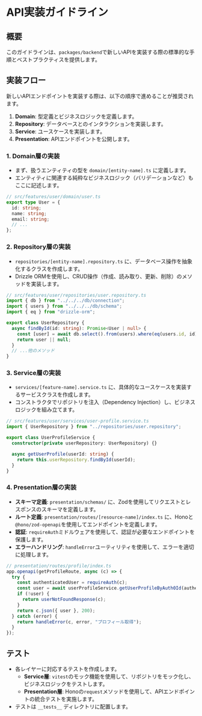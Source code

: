 # API実装ガイドライン

## 概要

このガイドラインは、`packages/backend`で新しいAPIを実装する際の標準的な手順とベストプラクティスを提供します。

## 実装フロー

新しいAPIエンドポイントを実装する際は、以下の順序で進めることが推奨されます。

1.  **Domain**: 型定義とビジネスロジックを定義します。
2.  **Repository**: データベースとのインタラクションを実装します。
3.  **Service**: ユースケースを実装します。
4.  **Presentation**: APIエンドポイントを公開します。

### 1. Domain層の実装

-   まず、扱うエンティティの型を `domain/[entity-name].ts` に定義します。
-   エンティティに関連する純粋なビジネスロジック（バリデーションなど）もここに記述します。

```typescript
// src/features/user/domain/user.ts
export type User = {
  id: string;
  name: string;
  email: string;
  // ...
};
```

### 2. Repository層の実装

-   `repositories/[entity-name].repository.ts` に、データベース操作を抽象化するクラスを作成します。
-   Drizzle ORMを使用し、CRUD操作（作成、読み取り、更新、削除）のメソッドを実装します。

```typescript
// src/features/user/repositories/user.repository.ts
import { db } from "../../../db/connection";
import { users } from "../../../db/schema";
import { eq } from "drizzle-orm";

export class UserRepository {
  async findById(id: string): Promise<User | null> {
    const [user] = await db.select().from(users).where(eq(users.id, id));
    return user || null;
  }
  // ...他のメソッド
}
```

### 3. Service層の実装

-   `services/[feature-name].service.ts` に、具体的なユースケースを実装するサービスクラスを作成します。
-   コンストラクタでリポジトリを注入（Dependency Injection）し、ビジネスロジックを組み立てます。

```typescript
// src/features/user/services/user-profile.service.ts
import { UserRepository } from "../repositories/user.repository";

export class UserProfileService {
  constructor(private userRepository: UserRepository) {}

  async getUserProfile(userId: string) {
    return this.userRepository.findById(userId);
  }
}
```

### 4. Presentation層の実装

-   **スキーマ定義**: `presentation/schemas/` に、Zodを使用してリクエストとレスポンスのスキーマを定義します。
-   **ルート定義**: `presentation/routes/[resource-name]/index.ts` に、Honoと`@hono/zod-openapi`を使用してエンドポイントを定義します。
-   **認証**: `requireAuth`ミドルウェアを使用して、認証が必要なエンドポイントを保護します。
-   **エラーハンドリング**: `handleError`ユーティリティを使用して、エラーを適切に処理します。

```typescript
// presentation/routes/profile/index.ts
app.openapi(getProfileRoute, async (c) => {
  try {
    const authenticatedUser = requireAuth(c);
    const user = await userProfileService.getUserProfileByAuth0Id(authenticatedUser.sub);
    if (!user) {
      return userNotFoundResponse(c);
    }
    return c.json({ user }, 200);
  } catch (error) {
    return handleError(c, error, "プロフィール取得");
  }
});
```

## テスト

-   各レイヤーに対応するテストを作成します。
    -   **Service層**: `vitest`のモック機能を使用して、リポジトリをモック化し、ビジネスロジックをテストします。
    -   **Presentation層**: Honoの`request`メソッドを使用して、APIエンドポイントの統合テストを実施します。
-   テストは `__tests__` ディレクトリに配置します。
